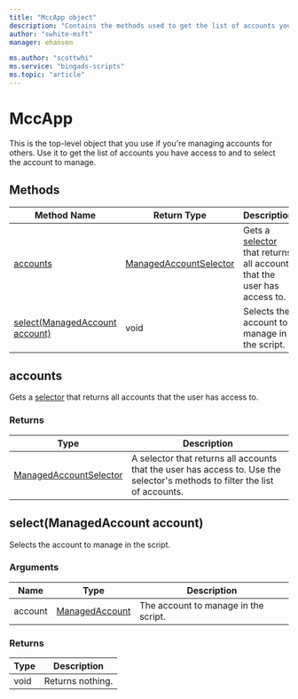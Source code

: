 ```yaml
---
title: "MccApp object"
description: "Contains the methods used to get the list of accounts you have access to and to select the account to manage."
author: "swhite-msft"
manager: ehansen

ms.author: "scottwhi"
ms.service: "bingads-scripts"
ms.topic: "article"
---
```


# MccApp

This is the top-level object that you use if you're managing accounts for others. Use it to get the list of accounts you have access to and to select the account to manage.


## Methods

|Method Name|Return Type|Description|
|-|-|-
[accounts](#accounts)|[ManagedAccountSelector](./ManagedAccountSelector.md)|Gets a [selector](../concepts/selectors.md) that returns all accounts that the user has access to.
[select(ManagedAccount account)](#select-managedaccount-account-)|void|Selects the account to manage in the script.


## <a name="accounts"></a>accounts

Gets a [selector](../concepts/selectors.md) that returns all accounts that the user has access to. 

### Returns

|Type|Description|
|-|-
[ManagedAccountSelector](./ManagedAccountSelector.md)|A selector that returns all accounts that the user has access to. Use the selector's methods to filter the list of accounts.


## <a name="select-managedaccount-account-"></a>select(ManagedAccount account)
Selects the account to manage in the script.

### Arguments
|Name|Type|Description|
|-|-|-
account|[ManagedAccount](./ManagedAccount.md)|The account to manage in the script.

### Returns
|Type|Description|
|-|-
void|Returns nothing.

